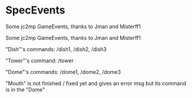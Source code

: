 SpecEvents
==========

Some jc2mp GameEvents, thanks to Jman and Misterff1  

Some jc2mp GameEvents, thanks to Jman and Misterff1

"Dish"'s commands: /dish1, /dish2, /dish3

"Tower"'s command: /tower

"Dome"'s commands: /dome1, /dome2, /dome3

"Mouth" is not finished / fixed yet and gives an error msg but its command is in the "Dome" 
